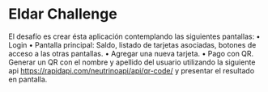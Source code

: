 # Eldar Challenge
El desafío es crear ésta aplicación contemplando las siguientes pantallas:
• Login
• Pantalla principal: Saldo, listado de tarjetas asociadas, botones de acceso a las otras pantallas.
• Agregar una nueva tarjeta.
• Pago con QR. Generar un QR con el nombre y apellido del usuario utilizando la siguiente api
https://rapidapi.com/neutrinoapi/api/qr-code/ y presentar el resultado en pantalla.